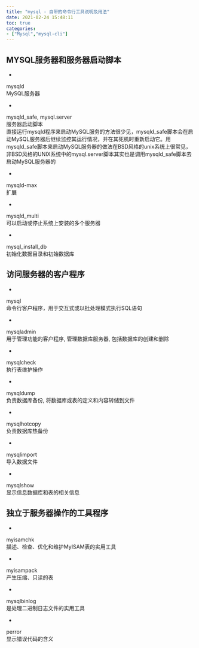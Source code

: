 ```yaml
---
title: "mysql - 自带的命令行工具说明及用法"
date: 2021-02-24 15:48:11
toc: true
categories:
- ["Mysql","mysql-cli"]
---
```


## MYSQL服务器和服务器启动脚本

- 
mysqld<br />
MySQL服务器

- 
mysqld_safe, mysql.server<br />
服务器启动脚本<br />
直接运行mysqld程序来启动MySQL服务的方法很少见，mysqld_safe脚本会在启动MySQL服务器后继续监控其运行情况，并在其死机时重新启动它。用mysqld_safe脚本来启动MySQL服务器的做法在BSD风格的unix系统上很常见，非BSD风格的UNIX系统中的mysql.server脚本其实也是调用mysqld_safe脚本去启动MySQL服务器的

- 
mysqld-max<br />
扩展

- 
mysqld_multi<br />
可以启动或停止系统上安装的多个服务器

- 
mysql_install_db<br />
初始化数据目录和初始数据库




## 访问服务器的客户程序

- 
mysql<br />
命令行客户程序，用于交互式或以批处理模式执行SQL语句

- 
mysqladmin<br />
用于管理功能的客户程序, 管理数据库服务器, 包括数据库的创建和删除

- 
mysqlcheck<br />
执行表维护操作

- 
mysqldump<br />
负责数据库备份, 将数据库或表的定义和内容转储到文件

- 
mysqlhotcopy<br />
负责数据库热备份

- 
mysqlimport<br />
导入数据文件

- 
mysqlshow<br />
显示信息数据库和表的相关信息



## 独立于服务器操作的工具程序

- 
myisamchk<br />
描述、检查、优化和维护MyISAM表的实用工具

- 
myisampack<br />
产生压缩、只读的表

- 
mysqlbinlog<br />
是处理二进制日志文件的实用工具

- 
perror<br />
显示错误代码的含义

